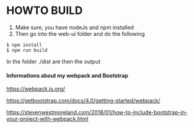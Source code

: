 # HOWTO BUILD

1. Make sure, you have nodeJs and npm installed
2. Then go into the web-ui folder and do the following

```console
$ npm install
$ npm run build
```

In the folder ./dist are then the output


#### Informations about my webpack and Bootstrap

https://webpack.js.org/

https://getbootstrap.com/docs/4.0/getting-started/webpack/

https://stevenwestmoreland.com/2018/01/how-to-include-bootstrap-in-your-project-with-webpack.html


